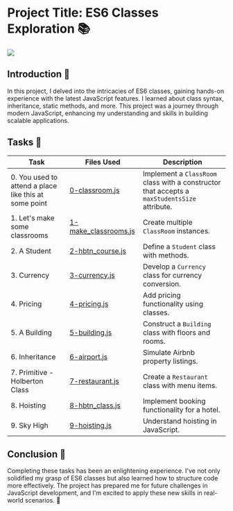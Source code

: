 # Project Title: ES6 Classes Exploration 📚

<img src="https://depth-first.com/images/posts/20190304/classy-enough.jpg">

## Introduction 🚀
In this project, I delved into the intricacies of ES6 classes, gaining hands-on experience with the latest JavaScript features. I learned about class syntax, inheritance, static methods, and more. This project was a journey through modern JavaScript, enhancing my understanding and skills in building scalable applications.

## Tasks 📝
| Task | Files Used | Description |
|------|------------|-------------|
| 0. You used to attend a place like this at some point | [0-classroom.js](./0-classroom.js) | Implement a `ClassRoom` class with a constructor that accepts a `maxStudentsSize` attribute. |
| 1. Let's make some classrooms | [1-make_classrooms.js](./1-make_classrooms.js) | Create multiple `ClassRoom` instances. |
| 2. A Student | [2-hbtn_course.js](./2-hbtn_course.js) | Define a `Student` class with methods. |
| 3. Currency | [3-currency.js](./3-currency.js) | Develop a `Currency` class for currency conversion. |
| 4. Pricing | [4-pricing.js](./4-pricing.js) | Add pricing functionality using classes. |
| 5. A Building | [5-building.js](./5-building.js) | Construct a `Building` class with floors and rooms. |
| 6. Inheritance | [6-airport.js](./6-airport.js) | Simulate Airbnb property listings. |
| 7. Primitive - Holberton Class | [7-restaurant.js](./7-restaurant.js) | Create a `Restaurant` class with menu items. |
| 8. Hoisting | [8-hbtn_class.js](./8-hbtn_class.js) | Implement booking functionality for a hotel. |
| 9. Sky High | [9-hoisting.js](./9-hoisting.js) | Understand hoisting in JavaScript. |

## Conclusion 🎉
Completing these tasks has been an enlightening experience. I've not only solidified my grasp of ES6 classes but also learned how to structure code more effectively. The project has prepared me for future challenges in JavaScript development, and I'm excited to apply these new skills in real-world scenarios. 🎉
